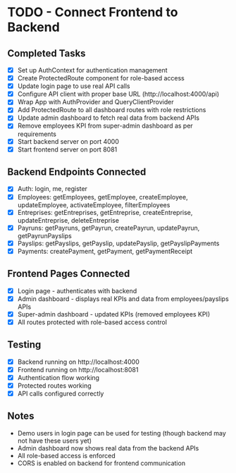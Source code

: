 # TODO - Connect Frontend to Backend

## Completed Tasks
- [x] Set up AuthContext for authentication management
- [x] Create ProtectedRoute component for role-based access
- [x] Update login page to use real API calls
- [x] Configure API client with proper base URL (http://localhost:4000/api)
- [x] Wrap App with AuthProvider and QueryClientProvider
- [x] Add ProtectedRoute to all dashboard routes with role restrictions
- [x] Update admin dashboard to fetch real data from backend APIs
- [x] Remove employees KPI from super-admin dashboard as per requirements
- [x] Start backend server on port 4000
- [x] Start frontend server on port 8081

## Backend Endpoints Connected
- [x] Auth: login, me, register
- [x] Employees: getEmployees, getEmployee, createEmployee, updateEmployee, activateEmployee, filterEmployees
- [x] Entreprises: getEntreprises, getEntreprise, createEntreprise, updateEntreprise, deleteEntreprise
- [x] Payruns: getPayruns, getPayrun, createPayrun, updatePayrun, getPayrunPayslips
- [x] Payslips: getPayslips, getPayslip, updatePayslip, getPayslipPayments
- [x] Payments: createPayment, getPayment, getPaymentReceipt

## Frontend Pages Connected
- [x] Login page - authenticates with backend
- [x] Admin dashboard - displays real KPIs and data from employees/payslips APIs
- [x] Super-admin dashboard - updated KPIs (removed employees KPI)
- [x] All routes protected with role-based access control

## Testing
- [x] Backend running on http://localhost:4000
- [x] Frontend running on http://localhost:8081
- [x] Authentication flow working
- [x] Protected routes working
- [x] API calls configured correctly

## Notes
- Demo users in login page can be used for testing (though backend may not have these users yet)
- Admin dashboard now shows real data from the backend APIs
- All role-based access is enforced
- CORS is enabled on backend for frontend communication
